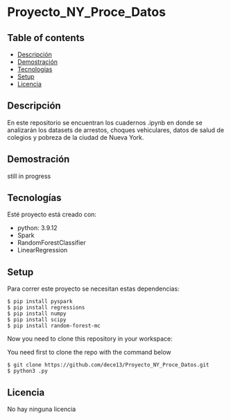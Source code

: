 # Proyecto_NY_Proce_Datos

## Table of contents
* [Descripción](#descripción)
* [Demostración](#demostración)
* [Tecnologías](#tecnologías)
* [Setup](#setup)
* [Licencia](#licencia)

## Descripción

En este repositorio se encuentran los cuadernos .ipynb en donde se analizarán los datasets de arrestos, choques vehiculares, datos de salud de colegios y pobreza de la ciudad de Nueva York.

## Demostración

still in progress

## Tecnologías
Esté proyecto está creado con:
* python: 3.9.12
* Spark
* RandomForestClassifier
* LinearRegression

## Setup
Para correr este proyecto se necesitan estas dependencias:
```
$ pip install pyspark
$ pip install regressions
$ pip install numpy
$ pip install scipy
$ pip install random-forest-mc
```

Now you need to clone this repository in your workspace:

You need first to clone the repo with the command below

```
$ git clone https://github.com/dece13/Proyecto_NY_Proce_Datos.git
$ python3 .py
```
## Licencia

No hay ninguna licencia 
